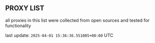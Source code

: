 ## PROXY LIST

all proxies in this list were collected from open sources and tested for functionality

last update: `2025-04-01 15:36:36.551005+00:00` UTC